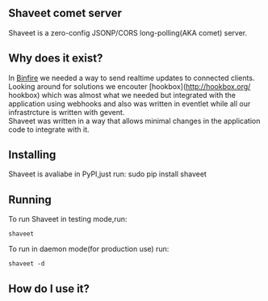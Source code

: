Shaveet comet server
-----------------------------------------------

Shaveet is a zero-config JSONP/CORS long-polling(AKA comet) server.

Why does it exist?
------------------

In [Binfire](http://www.binfire.com/ "a Online project management software") we needed a way to send realtime updates to connected clients.  
Looking around for solutions we encouter [hookbox](http://hookbox.org/ hookbox) which was almost what we needed but integrated with the application using webhooks and also was written in eventlet while all our infrastrcture is written with gevent.  
Shaveet was written in a way that allows minimal changes in the application code to integrate with it.


Installing
----------

Shaveet is avaliabe in PyPI,just run:
    sudo pip install shaveet

Running
-------
To run Shaveet in testing mode,run:

    shaveet

To run in daemon mode(for production use) run:

    shaveet -d


How do I use it?
----------------
